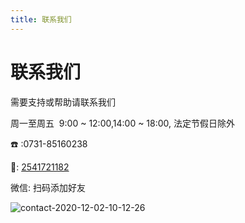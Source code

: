 ```yaml
---
title: 联系我们
---
```

# 联系我们

需要支持或帮助请联系我们
  
周一至周五  9:00 ~ 12:00,14:00 ~ 18:00, 法定节假日除外

☎️ :0731-85160238

🐧: [2541721182](http://wpa.qq.com/msgrd?v=3&uin=2541721182&site=qq&menu=yes)

微信:
扫码添加好友

![contact-2020-12-02-10-12-26](https://cdn.jsdelivr.net/gh/virain/picture@main/img/contact-2020-12-02-10-12-26.png)